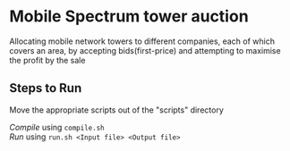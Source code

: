 # Mobile Spectrum tower auction

Allocating mobile network towers to different companies, each of which covers an area, by accepting bids(first-price) and attempting to maximise the profit by the sale

## Steps to Run

Move the appropriate scripts out of the "scripts" directory

*Compile* using `compile.sh`  
*Run* using  `run.sh <Input file> <Output file>`
